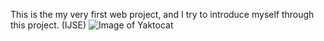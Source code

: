 This is the my very first web project, and I try to introduce myself through this project.
(IJSE)
![Image of Yaktocat](assets/images/wallpaper.jpg)
